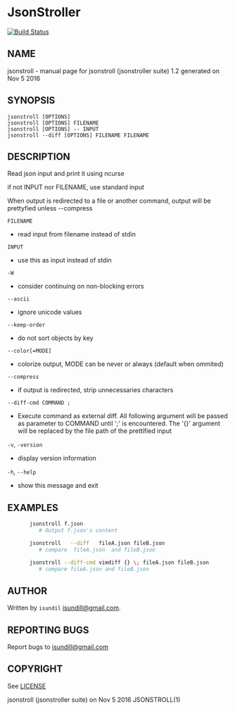 # JsonStroller


[![Build Status](http://b64.jenkins.knacki.info/job/jsonStroller/badge/icon)](http://b64.jenkins.knacki.info/job/jsonStroller/)

## NAME
jsonstroll  -  manual  page  for jsonstroll (jsonstroller suite) 1.2 generated on Nov  5 2016

## SYNOPSIS
    jsonstroll [OPTIONS]
    jsonstroll [OPTIONS] FILENAME
    jsonstroll [OPTIONS] -- INPUT
    jsonstroll --diff [OPTIONS] FILENAME FILENAME

## DESCRIPTION
Read json input and print it using ncurse

if not INPUT nor FILENAME, use standard input

When output is redirected to a file or another command, output will  be
prettyfied unless --compress

``FILENAME``
- read input from filename instead of stdin

``INPUT``
- use this as input instead of stdin

``-W``
- consider continuing on non-blocking errors

``--ascii``
- ignore unicode values

``--keep-order``
- do not sort objects by key

``--color[=MODE]``
- colorize  output,  MODE  can  be  never  or always (default when ommited)

``--compress``
- if output is redirected, strip unnecessaries characters

``--diff-cmd COMMAND ;``
- Execute command as external diff. All following argument will be passed  as  parameter  to  COMMAND until ';' is encountered. The '{}' argument will be replaced by the file path of  the  prettified input

``-v``, ``-version``
- display version information

``-h``, ``--help``
- show this message and exit

## EXAMPLES
```sh
       jsonstroll f.json
          # Output f.json's content

       jsonstroll   --diff   fileA.json fileB.json
          # compare  fileA.json  and fileB.json

       jsonstroll --diff-cmd vimdiff {} \; fileA.json fileB.json
          # compare fileA.json and fileB.json
```

## AUTHOR
Written by ``isundil`` <isundill@gmail.com>.

## REPORTING BUGS
Report bugs to <isundill@gmail.com>

## COPYRIGHT
See [LICENSE](LICENSE)

jsonstroll (jsonstroller suite) on Nov  5 2016  JSONSTROLL(1)
